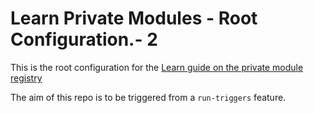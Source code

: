 # Learn Private Modules - Root Configuration.- 2

This is the root configuration for the [Learn guide on the private module registry](https://learn.hashicorp.com/terraform/modules/private-modules)

The aim of this repo is to be triggered from a `run-triggers` feature.